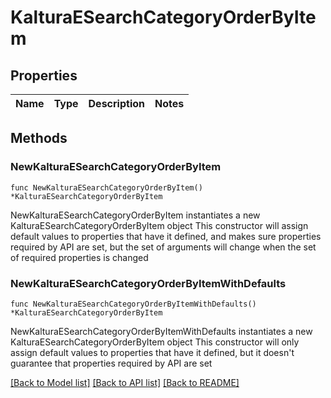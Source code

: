 # KalturaESearchCategoryOrderByItem

## Properties

Name | Type | Description | Notes
------------ | ------------- | ------------- | -------------

## Methods

### NewKalturaESearchCategoryOrderByItem

`func NewKalturaESearchCategoryOrderByItem() *KalturaESearchCategoryOrderByItem`

NewKalturaESearchCategoryOrderByItem instantiates a new KalturaESearchCategoryOrderByItem object
This constructor will assign default values to properties that have it defined,
and makes sure properties required by API are set, but the set of arguments
will change when the set of required properties is changed

### NewKalturaESearchCategoryOrderByItemWithDefaults

`func NewKalturaESearchCategoryOrderByItemWithDefaults() *KalturaESearchCategoryOrderByItem`

NewKalturaESearchCategoryOrderByItemWithDefaults instantiates a new KalturaESearchCategoryOrderByItem object
This constructor will only assign default values to properties that have it defined,
but it doesn't guarantee that properties required by API are set


[[Back to Model list]](../README.md#documentation-for-models) [[Back to API list]](../README.md#documentation-for-api-endpoints) [[Back to README]](../README.md)


